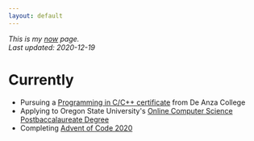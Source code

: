 ```yaml
---
layout: default
---
```


*This is my [now](https://nownownow.com/about) page.*  
*Last updated: 2020-12-19*

# Currently
* Pursuing a [Programming in C/C++ certificate](https://www.deanza.edu/cis/degrees.html) from De Anza College
* Applying to Oregon State University's [Online Computer Science Postbaccalaureate Degree](https://eecs.oregonstate.edu/academic/online-cs-postbacc)
* Completing [Advent of Code 2020](https://github.com/umjennifer/AdventOfCode2020)
